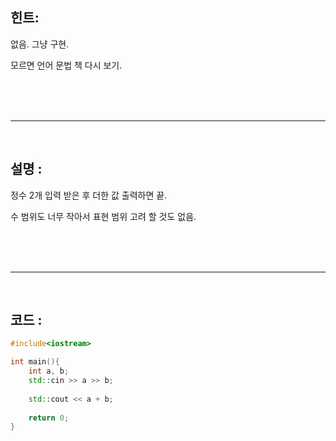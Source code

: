 ## 힌트:
없음. 그냥 구현.

모르면 언어 문법 책 다시 보기.

<br><br><br>

-----

<br>

## 설명 :

정수 2개 입력 받은 후 더한 값 출력하면 끝.

수 범위도 너무 작아서 표현 범위 고려 할 것도 없음.

<br><br><br>

-----

<br>

## 코드 :

```cpp
#include<iostream>

int main(){
    int a, b;
    std::cin >> a >> b;
    
    std::cout << a + b;
    
    return 0;
}
```